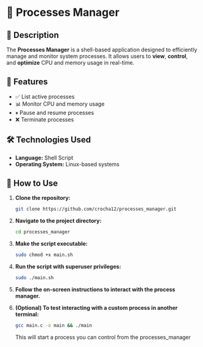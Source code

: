 # 🧠 Processes Manager

## 📄 Description
The **Processes Manager** is a shell-based application designed to efficiently manage and monitor system processes. It allows users to **view**, **control**, and **optimize** CPU and memory usage in real-time.

## 🚀 Features
- ✅ List active processes  
- 📊 Monitor CPU and memory usage  
- ⏸ Pause and resume processes  
- ❌ Terminate processes  

## 🛠 Technologies Used
- **Language:** Shell Script  
- **Operating System:** Linux-based systems

## 🧪 How to Use

1. **Clone the repository:**
   ```bash
   git clone https://github.com/crocha12/processes_manager.git
    ```
2. **Navigate to the project directory:**
   ```bash
   cd processes_manager
   ```
3. **Make the script executable:**
    ```bash
    sudo chmod +x main.sh
    ```
4. **Run the script with superuser privileges:**
    ```bash
    sudo ./main.sh
    ```
5. **Follow the on-screen instructions to interact with the process manager.**

6. **(Optional) To test interacting with a custom process in another terminal:**
    ```bash
    gcc main.c -o main && ./main
    ```
   This will start a process you can control from the processes_manager
